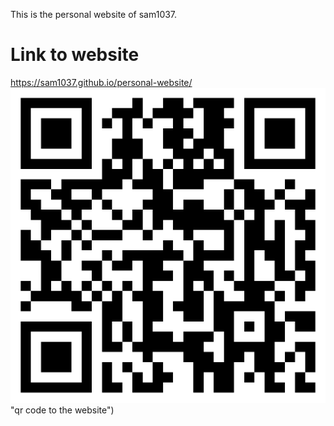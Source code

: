 This is the personal website of sam1037.

# Link to website
https://sam1037.github.io/personal-website/
![website link in QR code](/images/personal%20website%20qrCode.png) "qr code to the website")
